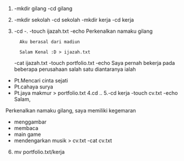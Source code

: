 1. -mkdir gilang
   -cd gilang
2. -mkdir sekolah
   -cd sekolah
   -mkdir kerja
   -cd kerja
3. -cd -.
   -touch ijazah.txt
   -echo Perkenalkan namaku gilang

         Aku berasal dari madiun

         Salam Kenal :D > ijazah.txt
    -cat ijazah.txt
    -touch portfolio.txt
    -echo Saya pernah bekerja pada beberapa perusahaan salah satu 
          diantaranya ialah

- Pt.Mencari cinta sejati
- Pt.cahaya surya
- Pt.jaya makmur > portfolio.txt
4.cd ..
5.-cd kerja
  -touch cv.txt
  -echo Salam,

Perkenalkan namaku gilang, saya memiliki kegemaran
- menggambar
- membaca
- main game
- mendengarkan musik > cv.txt
  -cat cv.txt
6. mv portfolio.txt/kerja

  
